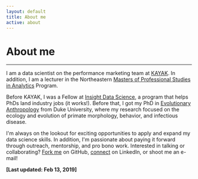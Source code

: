 ```yaml
---
layout: default
title: About me
active: about
---
```


<p><h1>About me</h1></p>

___

I am a data scientist on the performance marketing team at [KAYAK](https://www.kayak.com/). In addition, I am a lecturer in the Northeastern [Masters of Professional Studies in Analytics](https://pages.northeastern.edu/ALYMPSAPSCH2017-07PaidSearch_LPFA.html?utm_campaign=mofu-niche&utm_medium=search&utm_source=google&utm_content=c&campaign=MPS_in_Analytics&adgroup=Branded&keyword=%2Bnortheastern%20%2Banalytics%20%2Bmaster=program=a2j1a000000E711AAC&gclid=Cj0KCQiAnY_jBRDdARIsAIEqpJ2wx6cbyKEpoldVfwvVWGJU2GHsV8H-lg9jSROgbK5pVd6SVIxZwscaAvNWEALw_wcB) Program.

Before KAYAK, I was a Fellow at [Insight Data Science](https://www.insightdatascience.com/), a program that helps PhDs land industry jobs (it works!). Before that, I got my PhD in [Evolutionary Anthropology](https://evolutionaryanthropology.duke.edu/) from Duke University, where my research focused on the ecology and evolution of primate morphology, behavior, and infectious disease. 

I'm always on the lookout for exciting opportunities to apply and expand my data science skills. In addition, I'm passionate about paying it forward through outreach, mentorship, and pro bono work. Interested in talking or collaborating? [Fork me](https://github.com/rgriff23) on GitHub, [connect](https://www.linkedin.com/in/randigriffin) on LinkedIn, or shoot me an e-mail! 

**[Last updated: Feb 13, 2019]**